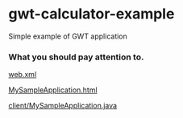 # gwt-calculator-example
Simple example of GWT application

### What you should pay attention to.

[web.xml](war/WEB-INF/web.xml)

[MySampleApplication.html](war/MySampleApplication.html)

[client/MySampleApplication.java](src/com/mySampleApplication/client/MySampleApplication.java#L37)
